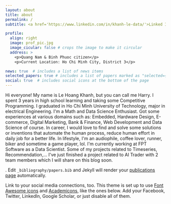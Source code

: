 ```yaml
---
layout: about
title: about
permalink: /
subtitle: <a href='https://www.linkedin.com/in/khanh-le-data/'>Linked In</a> Le Van Sy, District 3, Ho Chi Minh City

profile:
  align: right
  image: prof_pic.jpg
  image_cicular: false # crops the image to make it circular
  address: >
    <p>Quang Nam & Binh Phuoc citizen</p>
    <p>Current Location: Ho Chi Minh City, District 3</p>

news: true  # includes a list of news items
selected_papers: true # includes a list of papers marked as "selected={true}"
social: true  # includes social icons at the bottom of the page
---
```


Hi everyone! My name is Le Hoang Khanh, but you can call me Harry. 
I spent 3 years in high school learning and taking some Competitive Programming.
I graduated in Ho Chi Minh University of Technology, major in electrical Engineering.
I'm a Math and Data Science Enthusiast. Got some experiences at various domains such as: Embedded, Hardware Design, E-commerce, Digital Marketing, Bank & Finance, Web Development and Data Science of course.
In career, I would love to find and solve some solutions or inventions that automate the human process, reduce human effort in daily job for a better life. 
In lifestyle, I'm an audiophile, coffee lover, runner, biker and sometime a game player, lol.
I'm currently working at FPT Software as a Data Scientist. Some of my projects related to Timeseries, Recommendation,... 
I've just finished a project related to AI Trader with 2 team members which I will share on this blog soon.

. Edit `_bibliography/papers.bib` and Jekyll will render your [publications page](/al-folio/publications/) automatically.

Link to your social media connections, too. This theme is set up to use [Font Awesome icons](http://fortawesome.github.io/Font-Awesome/) and [Academicons](https://jpswalsh.github.io/academicons/), like the ones below. Add your Facebook, Twitter, LinkedIn, Google Scholar, or just disable all of them.

